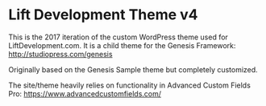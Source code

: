 # Lift Development Theme v4

This is the 2017 iteration of the custom WordPress theme used for LiftDevelopment.com. It is a child theme for the Genesis Framework: 
http://studiopress.com/genesis

Originally based on the Genesis Sample theme but completely customized. 

The site/theme heavily relies on functionality in Advanced Custom Fields Pro:
https://www.advancedcustomfields.com/